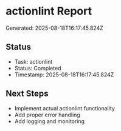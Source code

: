 # actionlint Report

Generated: 2025-08-18T16:17:45.824Z

## Status
- Task: actionlint
- Status: Completed
- Timestamp: 2025-08-18T16:17:45.824Z

## Next Steps
- Implement actual actionlint functionality
- Add proper error handling
- Add logging and monitoring
